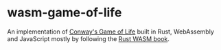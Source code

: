 # wasm-game-of-life

An implementation of [Conway's Game of Life](https://en.wikipedia.org/wiki/Conway%27s_Game_of_Life) built in Rust, WebAssembly and JavaScript mostly by following the [Rust WASM book](https://rustwasm.github.io/docs/book/introduction.html).
